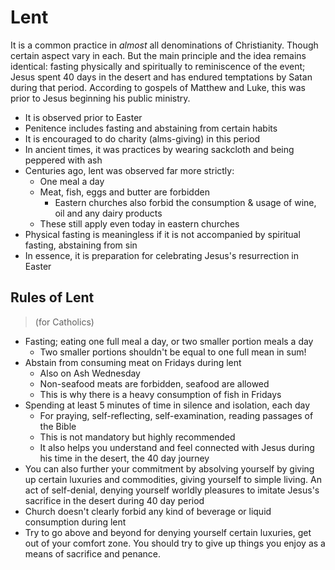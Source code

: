 # Lent

It is a common practice in *almost* all denominations of Christianity. Though certain aspect vary in each. But the main principle and the idea remains identical: fasting physically and spiritually to reminiscence of the event; Jesus spent 40 days in the desert and has endured temptations by Satan during that period. According to gospels of Matthew and Luke, this was prior to Jesus beginning his public ministry.


- It is observed prior to Easter
- Penitence includes fasting and abstaining from certain habits
- It is encouraged to do charity (alms-giving) in this period
- In ancient times, it was practices by wearing sackcloth and being peppered with ash
- Centuries ago, lent was observed far more strictly:
	- One meal a day
	- Meat, fish, eggs and butter are forbidden
		- Eastern churches also forbid the consumption & usage of wine, oil and any dairy products
	- These still apply even today in eastern churches
- Physical fasting is meaningless if it is not accompanied by spiritual fasting, abstaining from sin
- In essence, it is preparation for celebrating Jesus's resurrection in Easter


## Rules of Lent

> (for Catholics)


- Fasting; eating one full meal a day, or two smaller portion meals a day
	- Two smaller portions shouldn't be equal to one full mean in sum!
- Abstain from consuming meat on Fridays during lent
	- Also on Ash Wednesday
	- Non-seafood meats are forbidden, seafood are allowed
	- This is why there is a heavy consumption of fish in Fridays
- Spending at least 5 minutes of time in silence and isolation, each day
	- For praying, self-reflecting, self-examination, reading passages of the Bible
	- This is not mandatory but highly recommended
	- It also helps you understand and feel connected with Jesus during his time in the desert, the 40 day journey
- You can also further your commitment by absolving yourself by giving up certain luxuries and commodities, giving yourself to simple living. An act of self-denial, denying yourself worldly pleasures to imitate Jesus's sacrifice in the desert during 40 day period
- Church doesn't clearly forbid any kind of beverage or liquid consumption during lent
- Try to go above and beyond for denying yourself certain luxuries, get out of your comfort zone. You should try to give up things you enjoy as a means of sacrifice and penance. 